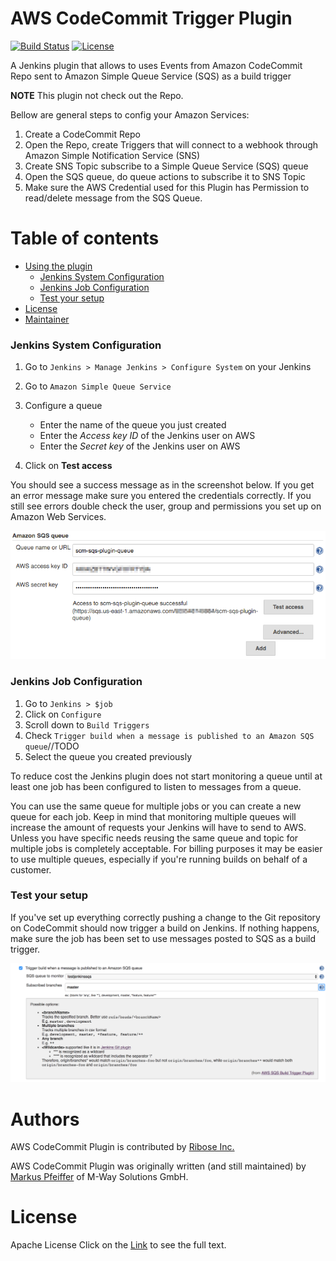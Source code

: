 # AWS CodeCommit Trigger Plugin

[![Build Status](http://img.shields.io/travis/riboseinc/aws-codecommit-trigger-plugin.svg?style=flat-square)](https://travis-ci.org/riboseinc/aws-codecommit-trigger-plugin)
[![License](http://img.shields.io/:license-apache-blue.svg?style=flat-square)](http://www.apache.org/licenses/LICENSE-2.0.html)

A Jenkins plugin that allows to uses Events from Amazon CodeCommit Repo sent to Amazon Simple Queue Service (SQS) as a build trigger 

**NOTE** This plugin not check out the Repo.

Bellow are general steps to config your Amazon Services:

1. Create a CodeCommit Repo
2. Open the Repo, create Triggers that will connect to a webhook through Amazon Simple Notification Service (SNS)
3. Create SNS Topic subscribe to a Simple Queue Service (SQS) queue
4. Open the SQS queue, do queue actions to subscribe it to SNS Topic
5. Make sure the AWS Credential used for this Plugin has Permission to read/delete message from the SQS Queue.


# Table of contents
- [Using the plugin](#using-the-plugin)
    - [Jenkins System Configuration](#jenkins-system-configuration)
    - [Jenkins Job Configuration](#jenkins-job-configuration)
    - [Test your setup](#test-your-setup)
- [License](#license)
- [Maintainer](#maintainers)


### Jenkins System Configuration

1. Go to `Jenkins > Manage Jenkins > Configure System` on your Jenkins

2. Go to `Amazon Simple Queue Service`

3. Configure a queue

    * Enter the name of the queue you just created
    * Enter the *Access key ID* of the Jenkins user on AWS
    * Enter the *Secret key* of the Jenkins user on AWS

4. Click on **Test access**

You should see a success message as in the screenshot below. If you get an error message make sure you entered the credentials correctly. If you still see errors double check the user, group and permissions you set up on Amazon Web Services.

![Jenkins configuration test](doc/images/plugin-queue-configuration-success.png)


### Jenkins Job Configuration

1. Go to `Jenkins > $job`
2. Click on `Configure`
3. Scroll down to `Build Triggers`
4. Check `Trigger build when a message is published to an Amazon SQS queue`//TODO
5. Select the queue you created previously

To reduce cost the Jenkins plugin does not start monitoring a queue until at least one job has been configured to listen to messages from a queue.

You can use the same queue for multiple jobs or you can create a new queue for each job. Keep in mind that monitoring multiple queues will increase the amount of requests your Jenkins will have to send to AWS. Unless you have specific needs reusing the same queue and topic for multiple jobs is completely acceptable. For billing purposes it may be easier to use multiple queues, especially if you're running builds on behalf of a customer.

### Test your setup

If you've set up everything correctly pushing a change to the Git repository on CodeCommit should now trigger a build on Jenkins. If nothing happens, make sure the job has been set to use messages posted to SQS as a build trigger.

![Build trigger configuration](doc/images/jenkins-build-triggers.png)


# Authors
AWS CodeCommit Plugin is contributed by [Ribose Inc.](ribose.com)

AWS CodeCommit Plugin was originally written (and still maintained) by [Markus Pfeiffer](https://github.com/mpfeiffermway) of M-Way Solutions GmbH.

# License

Apache License Click on the [Link](LICENSE) to see the full text.
